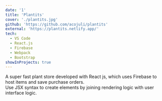```yaml
---
date: '1'
title: 'Plantits'
cover: './plantits.jpg'
github: 'https://github.com/acojuli/plantits'
external: 'https://plantits.netlify.app/'
tech:
  - VS Code
  - React.js
  - Firebase
  - Webpack
  - Bootstrap
showInProjects: true
---
```


A super fast plant store developed with React js, which uses Firebase to host items and save purchase orders.<br>
Use JSX syntax to create elements by joining rendering logic with user interface logic.